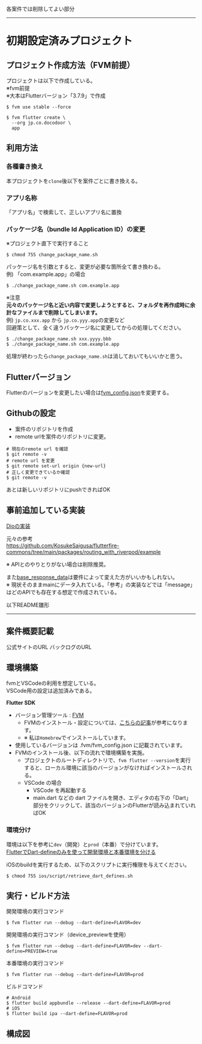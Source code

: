 
各案件では削除してよい部分

----------------------------------

# 初期設定済みプロジェクト

## プロジェクト作成方法（FVM前提）

プロジェクトは以下で作成している。  
※fvm前提  
※大本はFlutterバージョン「3.7.9」で作成

```console
$ fvm use stable --force

$ fvm flutter create \
  --org jp.co.docodoor \
  app
```

## 利用方法  

### 各種書き換え
  
本プロジェクトを`clone`後以下を案件ごとに書き換える。  
  
### アプリ名称
「アプリ名」で検索して、正しいアプリ名に置換  
  
### パッケージ名（bundle Id Application ID）の変更
  
※プロジェクト直下で実行すること
  
```console
$ chmod 755 change_package_name.sh 
```
  
パッケージ名を引数とすると、変更が必要な箇所全て書き換わる。  
例) 「com.example.app」の場合  
  
```console
$ ./change_package_name.sh com.example.app
```
  
※注意  
**元々のパッケージ名と近い内容で変更しようとすると、フォルダを再作成時に余計なファイルまで削除してしまいます。**  
例)
`jp.co.xxx.app` から `jp.co.yyy.app`の変更など  
回避策として、全く違うパッケージ名に変更してからの処理してください。  
  
```console
$ ./change_package_name.sh xxx.yyyy.bbb
$ ./change_package_name.sh com.example.app
```
  
処理が終わったら`change_package_name.sh`は消しておいてもいいかと思う。  
  
## Flutterバージョン
Flutterのバージョンを変更したい場合は[fvm_config.json](.fvm/fvm_config.json)を変更する。  

## Githubの設定

- 案件のリポジトリを作成
- remote urlを案件のリポジトリに変更。

```console
# 現在のremote url を確認
$ git remote -v
# remote url を変更
$ git remote set-url origin {new-url}
# 正しく変更できているか確認
$ git remote -v
```
  
あとは新しいリポジトリにpushできればOK  
  
## 事前追加している実装

[Dioの実装](./lib/api/)  

元々の参考  
https://github.com/KosukeSaigusa/flutterfire-commons/tree/main/packages/routing_with_riverpod/example  
  
※ APIとのやりとりがない場合は削除推奨。  
  
また[base_response_data](./lib/api/model/base_response_data/base_response_data.dart)は要件によって変えた方がいいかもしれない。  
※ 現状そのままmainにデータ入れている。「参考」の実装などでは「message」はどのAPIでも存在する想定で作成されている。

以下README雛形

----------------------------------

## 案件概要記載

公式サイトのURL
バックログのURL

## 環境構築

fvmとVSCodeの利用を想定している。  
VSCode用の設定は追加済みである。  

**Flutter SDK**  

- バージョン管理ツール : [FVM](https://fvm.app/)
    - FVMのインストール・設定については、[こちらの記事](https://zenn.dev/riscait/articles/flutter-version-management)が参考になります。
    - ※ 私は`Homebrew`でインストールしています。
- 使用しているバージョンは .fvm/fvm_config.json に記載されています。
- FVMのインストール後、以下の流れで環境構築を実施。
    - プロジェクトのルートディレクトリで、`fvm flutter --version`を実行すると、ローカル環境に該当のバージョンがなければインストールされる。
    - VSCode の場合
        - VSCode を再起動する
        - main.dart などの dart ファイルを開き、エディタの右下の「Dart」部分をクリックして、該当のバージョンのFlutterが読み込まれていればOK

### 環境分け
環境は以下を参考に`dev`（開発）と`prod`（本番）で分けています。  
[FlutterでDart-defineのみを使って開発環境と本番環境を分ける](https://zenn.dev/riscait/articles/separating-environments-in-flutter) 
  
iOSのbuildを実行するため、以下のスクリプトに実行権限を与えてください。  
```console
$ chmod 755 ios/script/retrieve_dart_defines.sh
```

## 実行・ビルド方法

開発環境の実行コマンド  
```console
$ fvm flutter run --debug --dart-define=FLAVOR=dev
```

開発環境の実行コマンド（device_previewを使用）
```console
$ fvm flutter run --debug --dart-define=FLAVOR=dev --dart-define=PREVIEW=true
```
  
本番環境の実行コマンド
```console
$ fvm flutter run --debug --dart-define=FLAVOR=prod
```

ビルドコマンド
```console
# Android
$ flutter build appbundle --release --dart-define=FLAVOR=prod
# iOS
$ flutter build ipa --dart-define=FLAVOR=prod
```

## 構成図
